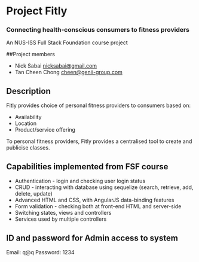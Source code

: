 # Project Fitly
### Connecting health-conscious consumers to fitness providers
An NUS-ISS Full Stack Foundation course project

##Project members
* Nick Sabai nicksabai@gmail.com
* Tan Cheen Chong cheen@genii-group.com

## Description
Fitly provides choice of personal fitness providers to consumers based on:
* Availability
* Location
* Product/service offering

To personal fitness providers, Fitly provides a centralised tool to create and publicise classes.

## Capabilities implemented from FSF course
* Authentication - login and checking user login status
* CRUD - interacting with database using sequelize (search, retrieve, add, delete, update)
* Advanced HTML and CSS, with AngularJS data-binding features
* Form validation - checking both at front-end HTML and server-side
* Switching states, views and controllers
* Services used by multiple controllers

## ID and password for Admin access to system
Email: q@q
Password: 1234


